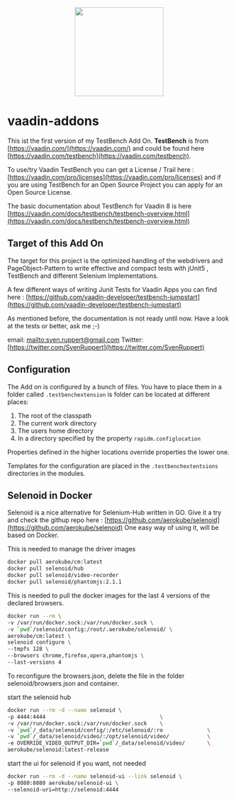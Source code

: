 
<center>
<a href="https://vaadin.com">
 <img src="https://vaadin.com/images/hero-reindeer.svg" width="200" height="200" /></a>
</center>

# vaadin-addons






This ist the first version of my TestBench Add On. **TestBench** is 
from [https://vaadin.com/](https://vaadin.com/) and could 
be found here [https://vaadin.com/testbench](https://vaadin.com/testbench).

To use/try Vaadin TestBench you can get 
a License / Trail here : [https://vaadin.com/pro/licenses](https://vaadin.com/pro/licenses) 
and if you are using TestBench for an Open Source Project you can apply for
an Open Source License.


The basic documentation about TestBench for Vaadin 8 
is here [https://vaadin.com/docs/testbench/testbench-overview.html](https://vaadin.com/docs/testbench/testbench-overview.html)

## Target of this Add On
The target for this project is the 
optimized handling of the webdrivers and PageObject-Pattern
to write effective and compact tests
with jUnit5 , TestBench and different Selenium Implementations.

A few different ways of writing Junit Tests for Vaadin Apps
you can find here : [https://github.com/vaadin-developer/testbench-jumpstart](https://github.com/vaadin-developer/testbench-jumpstart)

As mentioned before, the documentation is not ready until now.
Have a look at the tests or better, ask me ;-)

email: [mailto:sven.ruppert@gmail.com](mailto:sven.ruppert@gmail.com)
Twitter: [https://twitter.com/SvenRuppert](https://twitter.com/SvenRuppert) 

## Configuration
The Add on is configured by a bunch of files. You have to place them in a folder called `.testbenchextension` is folder can be located at different places:
  1. The root of the classpath
  1. The current work directory
  1. The users home directory
  1. In a directory specified by the property `rapidm.configlocation`
  
Properties defined in the higher locations override properties the lower one.

Templates for the configuration are placed in the `.testbenchextentsions` directories in the modules.
  
## Selenoid in Docker
Selenoid is a nice alternative for Selenium-Hub written in GO.
Give it a try and check the githup repo here : [https://github.com/aerokube/selenoid](https://github.com/aerokube/selenoid)
One easy way of using it, will be based on Docker.

This is needed to manage the driver images 

```bash
docker pull aerokube/cm:latest
docker pull selenoid/hub
docker pull selenoid/video-recorder
docker pull selenoid/phantomjs:2.1.1
```

This is needed to pull the docker images for the last 4 versions of the declared browsers.

````bash
docker run --rm \
-v /var/run/docker.sock:/var/run/docker.sock \
-v `pwd`/selenoid/config:/root/.aerokube/selenoid/ \
aerokube/cm:latest \
selenoid configure \
--tmpfs 128 \
--browsers chrome,firefox,opera,phantomjs \
--last-versions 4
````

To reconfigure the browsers.json, delete the file in the folder
selenoid/browsers.json and container.

start the selenoid hub

```bash
docker run --rm -d --name selenoid \
-p 4444:4444                                    \
-v /var/run/docker.sock:/var/run/docker.sock    \
-v `pwd`/_data/selenoid/config/:/etc/selenoid/:ro              \
-v `pwd`/_data/selenoid/video/:/opt/selenoid/video/            \
-e OVERRIDE_VIDEO_OUTPUT_DIR=`pwd`/_data/selenoid/video/       \
aerokube/selenoid:latest-release
```

start the ui for selenoid if you want, not needed

```bash
docker run --rm -d --name selenoid-ui --link selenoid \
-p 8080:8080 aerokube/selenoid-ui \
--selenoid-uri=http://selenoid:4444
```

